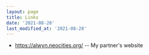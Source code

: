 ```yaml
---
layout: page
title: Links
date: '2021-08-28'
last_modified_at: '2021-08-28'
---
```


* <https://alwyn.neocities.org/> -- My partner's website
